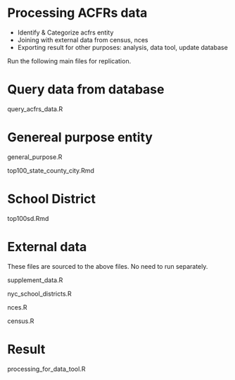 # Processing ACFRs data

* Identify & Categorize acfrs entity
* Joining with external data from census, nces
* Exporting result for other purposes: analysis, data tool, update database

Run the following main files for replication. 
 
# Query data from database
query_acfrs_data.R

# Genereal purpose entity

general_purpose.R

top100_state_county_city.Rmd

# School District

top100sd.Rmd

# External data

These files are sourced to the above files. No need to run separately. 

supplement_data.R

nyc_school_districts.R

nces.R

census.R

# Result

processing_for_data_tool.R
